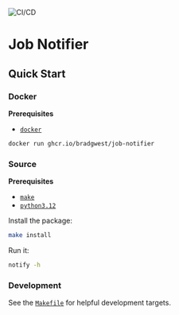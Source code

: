 ![CI/CD](https://github.com/bradgwest/job-notifier/actions/workflows/cicd.yaml/badge.svg?event=push)
# Job Notifier

## Quick Start

### Docker

**Prerequisites**
* [`docker`](https://docs.docker.com/get-docker/)

```sh
docker run ghcr.io/bradgwest/job-notifier
```

### Source

**Prerequisites**
* [`make`](https://www.gnu.org/software/make/)
* [`python3.12`](https://www.python.org/downloads/)

Install the package:

```sh
make install
```

Run it:

```sh
notify -h
```

### Development

See the [`Makefile`](./Makefile) for helpful development targets.
